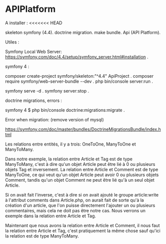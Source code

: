 # APIPlatform

A installer :
<<<<<<< HEAD

skeleton symfony (4.4).
doctrine migration.
make bundle.
Api (API Platform).

Utiles :

Symfony Local Web Server:
https://symfony.com/doc/4.4/setup/symfony_server.html#installation .

symfony 4 :

composer create-project symfony/skeleton:"^4.4" ApiProject .
composer require symfony/web-server-bundle --dev .
php bin/console server:run .

symfony serve -d .
symfony server:stop .

doctrine migrations, errors :

symfony 4
\$ php bin/console doctrine:migrations:migrate .

Error when migration: (remove version of mysql)

https://symfony.com/doc/master/bundles/DoctrineMigrationsBundle/index.html

Les relations entre entités, il y a trois: OneToOne, ManyToOne et ManyToMany.

Dans notre exemple, la relation entre Article et Tag est de type ManyToMany, c'est à dire qu'un objet Article peut être lié à 0 ou plusieurs objets Tag et inversement. La relation entre Article et Comment est de type ManyToOne, ce qui veut qu'un objet Article peut avoir 0 ou plusieurs objets Comment, tandis qu'un objet Comment ne peut être lié qu'à un seul objet Article.

Si on avait fait l'inverse, c'est à dire si on avait ajouté le groupe article:write à l'attribut comments dans Article.php, on aurait fait de sorte qu'à la création d'un article, que l'on puisse directement l'ajouter un ou plusieurs commentaires, mais cela ne doit pas être notre cas. Nous verrons un exemple dans la relation entre Article et Tag.

Maintenant que nous avons la relation entre Article et Comment, il nous faut la relation entre Article et Tag, c'est pratiquement la même chose sauf qu'ici la relation est de type ManyToMany.
